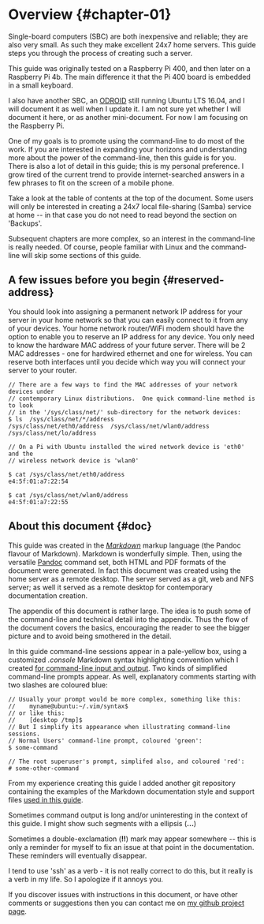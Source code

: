<!-- -->
# Overview {#chapter-01}

Single-board computers (SBC) are both inexpensive and reliable; they
are also very small.  As such they make excellent 24x7 home servers.
This guide steps you through the process of creating such a server.

This guide was originally tested on a Raspberry Pi 400, and then later 
on a Raspberry Pi 4b.  The main difference it that the Pi 400 board
is embedded in a small keyboard.

I also have another SBC, an [ODROID][odroid] still running Ubuntu LTS 16.04,
and I will document it as well when I update it.  I am not sure yet whether
I will document it here, or as another mini-document.  For now I am
focusing on the Raspberry Pi.

One of my goals is to promote using the command-line to do most of the work.
If you are interested in expanding your horizons and understanding
more about the power of the command-line, then this guide is for you.  There
is also a lot of detail in this guide; this is my personal preference.  I grow
tired of the current trend to provide internet-searched answers in a few
phrases to fit on the screen of a mobile phone.

Take a look at the table of contents at the top of the document.  Some users
will only be interested in creating a 24x7 local file-sharing (Samba) service
at home -- in that case you do not need to read beyond the section on 'Backups'.

Subsequent chapters are more complex, so an interest in the command-line is
really needed.  Of course, people familiar with Linux and the command-line
will skip some sections of this guide.

[odroid]: https://www.hardkernel.com/

## A few issues before you begin {#reserved-address}

You should look into assigning a permanent network IP address for your server
in your home network so that you can easily connect to it from any of your
devices.  Your home network router/WiFi modem should have the
option to enable you to reserve an IP address for any device.  You only need
to know the hardware MAC address of your future server.  There will be 2
MAC addresses - one for hardwired ethernet and one for wireless.
You can reserve both interfaces until you decide which way you will connect
your server to your router.

```console
// There are a few ways to find the MAC addresses of your network devices under
// contemporary Linux distributions.  One quick command-line method is to look
// in the '/sys/class/net/' sub-directory for the network devices:
$ ls  /sys/class/net/*/address
/sys/class/net/eth0/address  /sys/class/net/wlan0/address
/sys/class/net/lo/address

// On a Pi with Ubuntu installed the wired network device is 'eth0' and the
// wireless network device is 'wlan0'

$ cat /sys/class/net/eth0/address
e4:5f:01:a7:22:54

$ cat /sys/class/net/wlan0/address
e4:5f:01:a7:22:55
```

## About this document {#doc}

This guide was created in the [*Markdown*][md] markup language (the
Pandoc flavour of Markdown).  Markdown is wonderfully simple.  Then,
using the versatile [Pandoc][pandoc] command set, both HTML and PDF formats of
the document were generated.  In fact this document was created using the home
server as a remote desktop.  The server served as a git, web and NFS server;
as well it served as a remote desktop for contemporary documentation creation.

The appendix of this document is rather large.  The idea is to push some
of the command-line and technical detail into the appendix.  Thus the flow of
the document covers the basics, encouraging the reader to see the bigger 
picture and to avoid being smothered in the detail.

In this guide command-line sessions appear in a pale-yellow box, using a 
customized *.console* Markdown syntax highlighting convention which I
created [for command-line input and output][console-project].  Two kinds
of simplified command-line prompts appear.  As well, explanatory comments
starting with two slashes are coloured blue:

```console
// Usually your prompt would be more complex, something like this:
//    myname@ubuntu:~/.vim/syntax$
// or like this:
//    [desktop /tmp]$ 
// But I simplify its appearance when illustrating command-line sessions.
// Normal Users' command-line prompt, coloured 'green':
$ some-command

// The root superuser's prompt, simplifed also, and coloured 'red':
# some-other-command
```

From my experience creating this guide I added another git repository
containing the examples of the Markdown documentation style and support files 
[used in this guide][pandoc-markdown].

Sometimes command output is long and/or uninteresting in the context
of this guide.  I might show such segments with a ellipsis (**...**)

Sometimes a double-exclamation (**!!**) mark may appear somewhere -- this
is only a reminder for myself to fix an issue at that point in the
documentation.  These reminders will eventually disappear.

I tend to use 'ssh' as a verb - it is not really correct to do this, but it
really is a verb in my life.  So I apologize if it annoys you.

If you discover issues with instructions in this document, or have other
comments or suggestions then you can contact me on
[my github project page][mygithub].

[md]: https://www.markdownguide.org/getting-started/
[pandoc]: https://pandoc.org/
[mygithub]: https://github.com/deatrich/
[console-project]: https://github.com/deatrich/console-syntax/
[pandoc-markdown]: https://github.com/deatrich/doc-with-pandoc-markdown/


